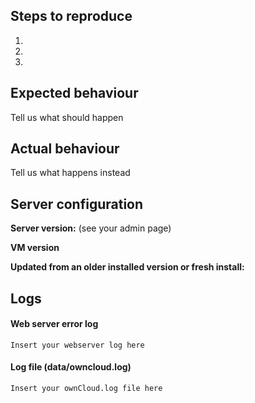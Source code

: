 <!--
Thank you for reporting your issue to us!

Please report only issues corresponding to the VM for Nextcloud 9 or later. If you found a bug that is related to core, 
you can file your report here: https://github.com/nextcloud/server
-->
## Steps to reproduce
1.
2.
3.

## Expected behaviour
Tell us what should happen

## Actual behaviour
Tell us what happens instead

## Server configuration

**Server version:** (see your admin page)

**VM version**

**Updated from an older installed version or fresh install:**

## Logs
#### Web server error log
```
Insert your webserver log here
```

#### Log file (data/owncloud.log)
```
Insert your ownCloud.log file here
```


